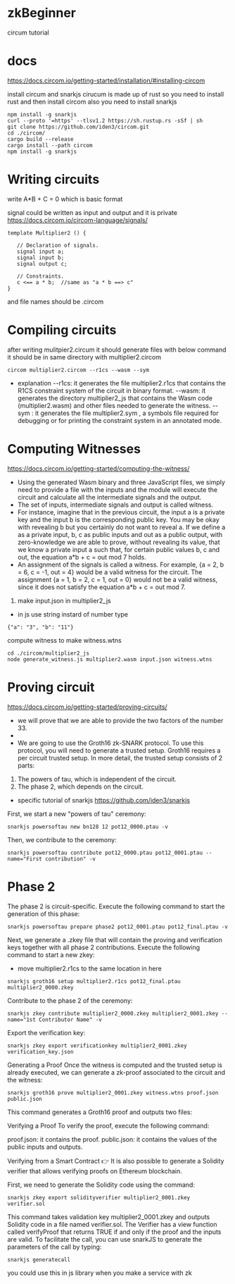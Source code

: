 # zkBeginner
circum tutorial

# docs
https://docs.circom.io/getting-started/installation/#installing-circom


install circum and snarkjs
cirucum is made up of rust so you need to install rust and then install circom
also you need to install snarkjs

```
npm install -g snarkjs
curl --proto '=https' --tlsv1.2 https://sh.rustup.rs -sSf | sh
git clone https://github.com/iden3/circom.git
cd ./circom/
cargo build --release
cargo install --path circom
npm install -g snarkjs
```

# Writing circuits
write A*B + C = 0
which is basic format

signal could be written as input and output and it is private
https://docs.circom.io/circom-language/signals/

```
template Multiplier2 () {  

   // Declaration of signals.  
   signal input a;  
   signal input b;  
   signal output c;  

   // Constraints.  
   c <== a * b;  //same as "a * b ==> c"
}
```
and file names should be .circom

# Compiling circuits

after writing mulitpier2.circum it should generate files with below command
it should be in same directory with multiplier2.circom
```
circom multiplier2.circom --r1cs --wasm --sym
```

- explanation
--r1cs: it generates the file multiplier2.r1cs that contains the R1CS constraint system of the circuit in binary format.
--wasm: it generates the directory multiplier2_js that contains the Wasm code (multiplier2.wasm) and other files needed to generate the witness.
--sym : it generates the file multiplier2.sym , a symbols file required for debugging or for printing the constraint system in an annotated mode.


# Computing Witnesses
https://docs.circom.io/getting-started/computing-the-witness/

- Using the generated Wasm binary and three JavaScript files, we simply need to provide a file with the inputs and the module will execute the circuit and calculate all the intermediate signals and the output.
- The set of inputs, intermediate signals and output is called witness.
- For instance, imagine that in the previous circuit, the input a is a private key and the input b is the corresponding public key. You may be okay with revealing b but you certainly do not want to reveal a. If we define a as a private input, b, c as public inputs and out as a public output, with zero-knowledge we are able to prove, without revealing its value, that we know a private input a such that, for certain public values b, c and out, the equation a*b + c = out mod 7 holds.
- An assignment of the signals is called a witness. For example, {a = 2, b = 6, c = -1, out = 4} would be a valid witness for the circuit. The assignment {a = 1, b = 2, c = 1, out = 0} would not be a valid witness, since it does not satisfy the equation a*b + c = out mod 7.

1. make input.json in multiplier2_js

* in js use string instard of number type
```
{"a": "3", "b": "11"}
```

compute witness to make witness.wtns

```
cd ./circom/multiplier2_js
node generate_witness.js multiplier2.wasm input.json witness.wtns
```

#  Proving circuit
https://docs.circom.io/getting-started/proving-circuits/
- we will prove that we are able to provide the two factors of the number 33.
- 
- We are going to use the Groth16 zk-SNARK protocol. To use this protocol, you will need to generate a trusted setup. Groth16 requires a per circuit trusted setup. In more detail, the trusted setup consists of 2 parts:

1. The powers of tau, which is independent of the circuit.
2. The phase 2, which depends on the circuit.

- specific tutorial of snarkjs
https://github.com/iden3/snarkjs

First, we start a new "powers of tau" ceremony:
```
snarkjs powersoftau new bn128 12 pot12_0000.ptau -v
```

Then, we contribute to the ceremony:
```
snarkjs powersoftau contribute pot12_0000.ptau pot12_0001.ptau --name="First contribution" -v
```

# Phase 2

The phase 2 is circuit-specific. Execute the following command to start the generation of this phase:
```
snarkjs powersoftau prepare phase2 pot12_0001.ptau pot12_final.ptau -v
```

Next, we generate a .zkey file that will contain the proving and verification keys together with all phase 2 contributions. Execute the following command to start a new zkey:

* move multiplier2.r1cs to the same location in here
```
snarkjs groth16 setup multiplier2.r1cs pot12_final.ptau multiplier2_0000.zkey
```

Contribute to the phase 2 of the ceremony:

```
snarkjs zkey contribute multiplier2_0000.zkey multiplier2_0001.zkey --name="1st Contributor Name" -v
```

Export the verification key:

```
snarkjs zkey export verificationkey multiplier2_0001.zkey verification_key.json
```

Generating a Proof
Once the witness is computed and the trusted setup is already executed, we can generate a zk-proof associated to the circuit and the witness:

```
snarkjs groth16 prove multiplier2_0001.zkey witness.wtns proof.json public.json
````
This command generates a Groth16 proof and outputs two files:

Verifying a Proof
To verify the proof, execute the following command:

proof.json: it contains the proof.
public.json: it contains the values of the public inputs and outputs.

Verifying from a Smart Contract
​👉 It is also possible to generate a Solidity verifier that allows verifying proofs on Ethereum blockchain.

First, we need to generate the Solidity code using the command:
```
snarkjs zkey export solidityverifier multiplier2_0001.zkey verifier.sol
```
This command takes validation key multiplier2_0001.zkey and outputs Solidity code in a file named verifier.sol. 
The Verifier has a view function called verifyProof that returns TRUE if and only if the proof and the inputs are valid. To facilitate the call, you can use snarkJS to generate the parameters of the call by typing:
```
snarkjs generatecall
```
you could use this in js library when you make a service with zk
